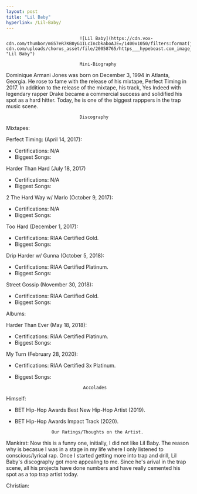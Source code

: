 ```yaml
---
layout: post
title: "Lil Baby"
hyperlink: /Lil-Baby/
---
```


                                ![Lil Baby](https://cdn.vox-cdn.com/thumbor/mG57eR7KB0yG1ILcIncbkaboAJE=/1400x1050/filters:format(jpeg)/cdn.vox-cdn.com/uploads/chorus_asset/file/20058765/https___hypebeast.com_image_2020_03_lil_baby_my_turn_debut_number_one_album_billlboard_200_charts_001.jpg "Lil Baby")

                                Mini-Biography

Dominique Armani Jones was born on December 3, 1994 in Atlanta, Georgia. He rose to fame with the release of his mixtape, Perfect Timing in 2017. In addition to the release of the mixtape, his track, Yes Indeed with legendary rapper Drake became a commercial success and solidified his spot as a hard hitter. Today, he is one of the biggest rapppers in the trap music scene.

                                Discography

Mixtapes:

Perfect Timing: (April 14, 2017): 
- Certifications: N/A
- Biggest Songs: 

Harder Than Hard (July 18, 2017)
- Certifications: N/A
- Biggest Songs: 

2 The Hard Way w/ Marlo (October 9, 2017): 
- Certifications: N/A
- Biggest Songs: 

Too Hard (December 1, 2017): 
- Certifications: RIAA Certified Gold.
- Biggest Songs: 

Drip Harder w/ Gunna (October 5, 2018): 
- Certifications: RIAA Certified Platinum.
- Biggest Songs: 

Street Gossip (November 30, 2018): 
- Certifications: RIAA Certified Gold.
- Biggest Songs: 


Albums:

Harder Than Ever (May 18, 2018): 
- Certifications: RIAA Certified Platinum.
- Biggest Songs: 

My Turn (February 28, 2020): 
- Certifications: RIAA Certified 3x Platinum.
- Biggest Songs: 


                                Accolades

Himself: 
- BET Hip-Hop Awards Best New Hip-Hop Artist (2019).
- BET Hip-Hop Awards Impact Track (2020).

                    Our Ratings/Thoughts on the Artist.

Mankirat: Now this is a funny one, initially, I did not like Lil Baby. The reason why is becasue I was in a stage in my life where I only listened to conscious/lyrical rap. Once I started getting more into trap and drill, Lil Baby's discography got more appealing to me. Since he's arival in the trap scene, all his projects have done numbers and have really cemented his spot as a top trap artist today.

Christian: